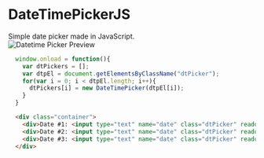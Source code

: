 # DateTimePickerJS
Simple date picker made in JavaScript.<br>
![Datetime Picker Preview](https://github.com/andem20/DateTimePickerJS/blob/master/preview.png)
```javascript
  window.onload = function(){
    var dtPickers = [];
    var dtpEl = document.getElementsByClassName("dtPicker");
    for(var i = 0; i < dtpEl.length; i++){
      dtPickers[i] = new DateTimePicker(dtpEl[i]);
    }
  }
```

```html
  <div class="container">
    <div>Date #1: <input type="text" name="date" class="dtPicker" readonly></div>
    <div>Date #2: <input type="text" name="date" class="dtPicker" readonly></div>
    <div>Date #3: <input type="text" name="date" class="dtPicker" readonly></div>
  </div>
```
